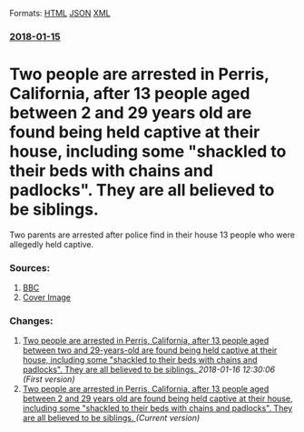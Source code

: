 
Formats: [HTML](/news/2018/01/15/two-people-are-arrested-in-perris-california-after-13-people-aged-between-2-and-29-years-old-are-found-being-held-captive-at-their-house.html)  [JSON](/news/2018/01/15/two-people-are-arrested-in-perris-california-after-13-people-aged-between-2-and-29-years-old-are-found-being-held-captive-at-their-house.json)  [XML](/news/2018/01/15/two-people-are-arrested-in-perris-california-after-13-people-aged-between-2-and-29-years-old-are-found-being-held-captive-at-their-house.xml)  

### [2018-01-15](/news/2018/01/15/index.md)

# Two people are arrested in Perris, California, after 13 people aged between 2 and 29 years old are found being held captive at their house, including some "shackled to their beds with chains and padlocks". They are all believed to be siblings. 

Two parents are arrested after police find in their house 13 people who were allegedly held captive.


### Sources:

1. [BBC](http://www.bbc.co.uk/news/world-us-canada-42698562)
1. [Cover Image](https://ichef-1.bbci.co.uk/news/1024/branded_news/A5FA/production/_99609424_compo1.getty.jpg)

### Changes:

1. [Two people are arrested in Perris, California, after 13 people aged between two and 29-years-old are found being held captive at their house, including some "shackled to their beds with chains and padlocks". They are all believed to be siblings. ](/news/2018/01/15/two-people-are-arrested-in-perris-california-after-13-people-aged-between-two-and-29-years-old-are-found-being-held-captive-at-their-house.md) _2018-01-16 12:30:06 (First version)_
1. [Two people are arrested in Perris, California, after 13 people aged between 2 and 29 years old are found being held captive at their house, including some "shackled to their beds with chains and padlocks". They are all believed to be siblings. ](/news/2018/01/15/two-people-are-arrested-in-perris-california-after-13-people-aged-between-2-and-29-years-old-are-found-being-held-captive-at-their-house.md) _(Current version)_

